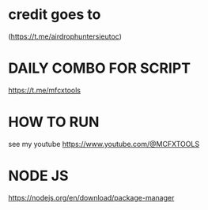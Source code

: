 ﻿# credit goes to
(https://t.me/airdrophuntersieutoc)
# DAILY COMBO FOR SCRIPT 
https://t.me/mfcxtools
# HOW TO RUN
see my youtube 
https://www.youtube.com/@MCFXTOOLS
# NODE JS 
https://nodejs.org/en/download/package-manager
